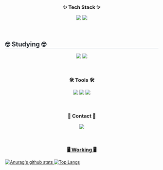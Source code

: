 <h3 align="center">✨ Tech Stack ✨</h3>
<div align= "center">
    <div style="margin: 0 auto; text-align: center;" align= "center"> <img src="https://img.shields.io/badge/MySQL-4479A1?style=for-the-badge&logo=MySQL&logoColor=white">
          <img src="https://img.shields.io/badge/Python-3776AB?style=for-the-badge&logo=Python&logoColor=white">
          </div>
    </div>

<br/>
<br/>


<h2 style="border-bottom: 1px solid #d8dee4; color: #282d33;">🤓 Studying 🤓</h2>
<div align= "center">
    <div style="margin: 0 auto; text-align: center;" align= "center"> <img src="https://img.shields.io/badge/C-A8B9CC?style=for-the-badge&logo=C&logoColor=white">
          <img src="https://img.shields.io/badge/Java-007396?style=for-the-badge&logo=Java&logoColor=white">
          </div>
    </div>

<br/>
<br/>


<h3 align="center">🛠 Tools 🛠</h3>
<div align= "center">
    <div style="margin: 0 auto; text-align: center;" align= "center"> <img src="https://img.shields.io/badge/Notion-000000?style=for-the-badge&logo=Notion&logoColor=white">
          <img src="https://img.shields.io/badge/Github-181717?style=for-the-badge&logo=Github&logoColor=white">
          <img src="https://img.shields.io/badge/Git-F05032?style=for-the-badge&logo=Git&logoColor=white">
          </div>
    </div>
    
<br/>
<br/>
    


<h3 align="center">📮 Contact 📮</h3>
<div align="center">
  <a href="mailto:mos137137@gmail.com">
    <img
      src="https://img.shields.io/badge/mos137137@gmail.com-D14836?style=for-the-badge&logo=gmail&logoColor=white"
  </a>
</div>

<br/>
<br/>

<h3 align="center">🖥️ Working 🖥️</h3>

![Anurag's github stats](https://github-readme-stats.vercel.app/api?username=hyeji0208&show_icons=true&theme=tokyonight)
![Top Langs](https://github-readme-stats.vercel.app/api/top-langs/?username=hyeji0208&layout=compact&theme=tokyonight)


<!--
**hyeji0208/hyeji0208** is a ✨ _special_ ✨ repository because its `README.md` (this file) appears on your GitHub profile.

Here are some ideas to get you started:

- 🔭 I’m currently working on ...
- 🌱 I’m currently learning ...
- 👯 I’m looking to collaborate on ...
- 🤔 I’m looking for help with ...
- 💬 Ask me about ...
- 📫 How to reach me: ...
- 😄 Pronouns: ...
- ⚡ Fun fact: ...
-->
